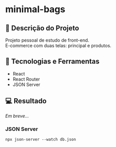 # minimal-bags

## :memo: Descrição do Projeto

Projeto pessoal de estudo de front-end. </br>
E-commerce com duas telas: principal e produtos.

## 🚀 Tecnologias e Ferramentas
- React
- React Router
- JSON Server

## 💻 Resultado
<i>Em breve...</i>

### JSON Server
<code>npx json-server --watch db.json</code>
